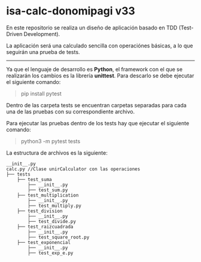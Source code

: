 # isa-calc-donomipagi v33

En este repositorio se realiza un diseño de aplicación basado en TDD (Test-Driven Development).

La aplicación será una calculado sencilla con operaciónes básicas, a lo que seguirán una prueba de tests.

---

Ya que el lenguaje de desarrollo es **Python**, el framework con el que se realizarán los cambios es la librería **unittest**. Para descarlo se debe ejecutar el siguiente comando:

> pip install pytest

Dentro de las carpeta tests se encuentran carpetas separadas para cada una de las pruebas con su correspondiente archivo.

Para ejecutar las pruebas dentro de los tests hay que ejecutar el siguiente comando:

> python3 -m pytest tests

La estructura de archivos es la siguiente:

    __init__.py
    calc.py //Clase unirCalculator con las operaciones
    ├── tests
        ├── test_suma
            ├── __init__.py    
            ├── test_sum.py
        ├── test_multiplication
            ├── __init__.py    
            ├── test_multiply.py
        ├── test_division
            ├── __init__.py    
            ├── test_divide.py
        ├── test_raizcuadrada
            ├── __init__.py    
            ├── test_square_root.py
        ├── test_exponencial
            ├── __init__.py    
            ├── test_exp_e.py